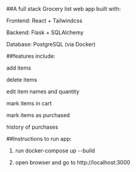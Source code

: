 ##A full stack Grocery list web app built with:

Frontend: React + Tailwindcss

Backend: Flask + SQLAlchemy

Database: PostgreSQL (via Docker)

##features include:

add items

delete items

edit item names and quantity

mark items in cart

mark items as purchased

history of purchases

##Instructions to run app:

1. run docker-compose up --build

2. open browser and go to http://localhost:3000